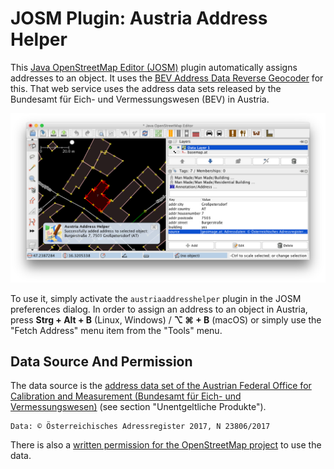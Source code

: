 JOSM Plugin: Austria Address Helper
===================================

This [Java OpenStreetMap Editor (JOSM)](https://josm.openstreetmap.de/) plugin automatically assigns addresses to an
object. It uses the [BEV Address Data Reverse Geocoder](https://bev-reverse-geocoder.thomaskonrad.at/) for this. That
web service uses the address data sets released by the Bundesamt für Eich- und Vermessungswesen (BEV) in Austria.

![Screenshot of JOSM Austria Address Helper](doc/screenshot.png)

To use it, simply activate the ``austriaaddresshelper`` plugin in the JOSM preferences dialog. In order to assign an
address to an object in Austria, press **Strg + Alt + B** (Linux, Windows) / **⌥ ⌘ + B** (macOS) or simply use the
"Fetch Address" menu item from the "Tools" menu.

Data Source And Permission
--------------------------

The data source is the [address data set of the Austrian Federal Office for Calibration and Measurement (Bundesamt für
Eich- und Vermessungswesen)](http://www.bev.gv.at/portal/page?_pageid=713,2168079&_dad=portal&_schema=PORTAL) (see
section "Unentgeltliche Produkte").

    Data: © Österreichisches Adressregister 2017, N 23806/2017
    
There is also a [written permission for the OpenStreetMap project](https://wiki.openstreetmap.org/wiki/WikiProject_Austria/%C3%96sterreichisches_Adressregister)
to use the data.